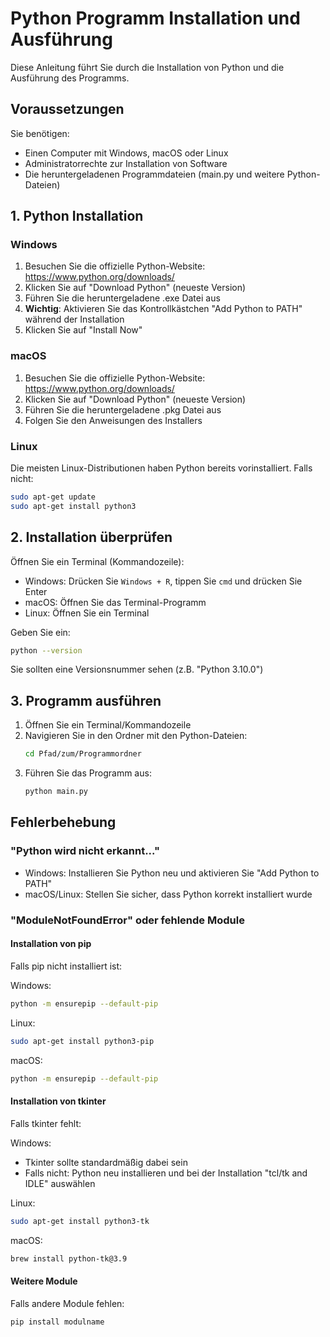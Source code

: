 # Python Programm Installation und Ausführung

Diese Anleitung führt Sie durch die Installation von Python und die Ausführung des Programms.

## Voraussetzungen

Sie benötigen:
- Einen Computer mit Windows, macOS oder Linux
- Administratorrechte zur Installation von Software
- Die heruntergeladenen Programmdateien (main.py und weitere Python-Dateien)

## 1. Python Installation

### Windows
1. Besuchen Sie die offizielle Python-Website: https://www.python.org/downloads/
2. Klicken Sie auf "Download Python" (neueste Version)
3. Führen Sie die heruntergeladene .exe Datei aus
4. **Wichtig**: Aktivieren Sie das Kontrollkästchen "Add Python to PATH" während der Installation
5. Klicken Sie auf "Install Now"

### macOS
1. Besuchen Sie die offizielle Python-Website: https://www.python.org/downloads/
2. Klicken Sie auf "Download Python" (neueste Version)
3. Führen Sie die heruntergeladene .pkg Datei aus
4. Folgen Sie den Anweisungen des Installers

### Linux
Die meisten Linux-Distributionen haben Python bereits vorinstalliert. Falls nicht:

```bash
sudo apt-get update
sudo apt-get install python3
```

## 2. Installation überprüfen

Öffnen Sie ein Terminal (Kommandozeile):
- Windows: Drücken Sie `Windows + R`, tippen Sie `cmd` und drücken Sie Enter
- macOS: Öffnen Sie das Terminal-Programm
- Linux: Öffnen Sie ein Terminal

Geben Sie ein:
```bash
python --version
```

Sie sollten eine Versionsnummer sehen (z.B. "Python 3.10.0")

## 3. Programm ausführen

1. Öffnen Sie ein Terminal/Kommandozeile
2. Navigieren Sie in den Ordner mit den Python-Dateien:
   ```bash
   cd Pfad/zum/Programmordner
   ```
3. Führen Sie das Programm aus:
   ```bash
   python main.py
   ```

## Fehlerbehebung

### "Python wird nicht erkannt..."
- Windows: Installieren Sie Python neu und aktivieren Sie "Add Python to PATH"
- macOS/Linux: Stellen Sie sicher, dass Python korrekt installiert wurde

### "ModuleNotFoundError" oder fehlende Module

#### Installation von pip
Falls pip nicht installiert ist:

Windows:
```bash
python -m ensurepip --default-pip
```

Linux:
```bash
sudo apt-get install python3-pip
```

macOS:
```bash
python -m ensurepip --default-pip
```

#### Installation von tkinter
Falls tkinter fehlt:

Windows:
- Tkinter sollte standardmäßig dabei sein
- Falls nicht: Python neu installieren und bei der Installation "tcl/tk and IDLE" auswählen

Linux:
```bash
sudo apt-get install python3-tk
```

macOS:
```bash
brew install python-tk@3.9
```

#### Weitere Module
Falls andere Module fehlen:
```bash
pip install modulname
```
